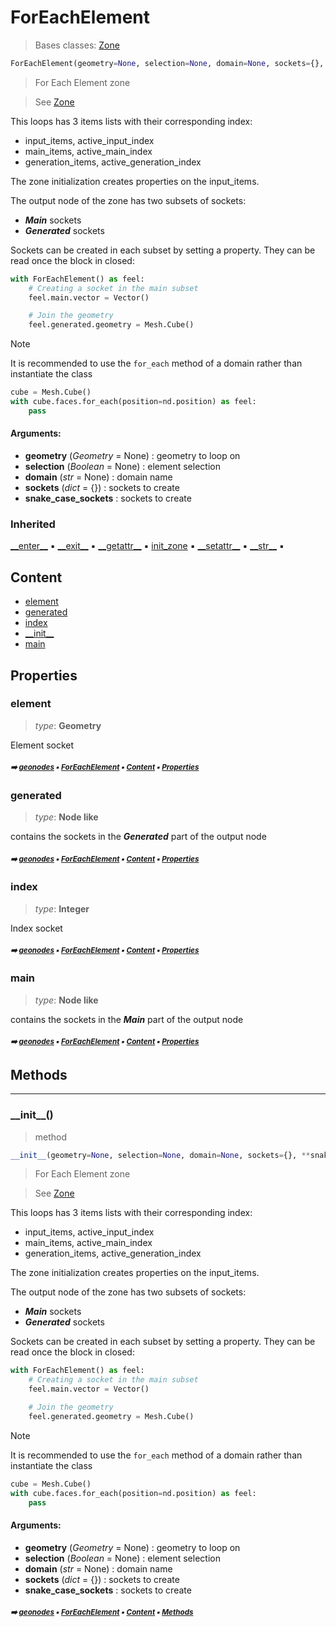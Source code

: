 # ForEachElement

> Bases classes: [Zone](zone.md#zone)

``` python
ForEachElement(geometry=None, selection=None, domain=None, sockets={}, **snake_case_sockets)
```

> For Each Element zone

> See [Zone](zone.md#zone)

This loops has 3 items lists with their corresponding index:
- input_items, active_input_index
- main_items, active_main_index
- generation_items, active_generation_index

The zone initialization creates properties on the input_items.

The output node of the zone has two subsets of sockets:
- ***Main*** sockets
- ***Generated*** sockets

Sockets can be created in each subset by setting a property. They can be read once
the block in closed:

``` python
with ForEachElement() as feel:
    # Creating a socket in the main subset
    feel.main.vector = Vector()

    # Join the geometry
    feel.generated.geometry = Mesh.Cube()
```

> [!NOTE]
> It is recommended to use the `for_each` method of a domain rather than instantiate
> the class

``` python
cube = Mesh.Cube()
with cube.faces.for_each(position=nd.position) as feel:
    pass
```

#### Arguments:
- **geometry** (_Geometry_ = None) : geometry to loop on
- **selection** (_Boolean_ = None) : element selection
- **domain** (_str_ = None) : domain name
- **sockets** (_dict_ = {}) : sockets to create
- **snake_case_sockets** : sockets to create

### Inherited

[\_\_enter__](zone.md#__enter__) :black_small_square: [\_\_exit__](zone.md#__exit__) :black_small_square: [\_\_getattr__](zone.md#__getattr__) :black_small_square: [init_zone](zone.md#init_zone) :black_small_square: [\_\_setattr__](zone.md#__setattr__) :black_small_square: [\_\_str__](zone.md#__str__) :black_small_square:

## Content

- [element](foreachelement.md#element)
- [generated](foreachelement.md#generated)
- [index](foreachelement.md#index)
- [\_\_init__](foreachelement.md#__init__)
- [main](foreachelement.md#main)

## Properties



### element

> _type_: **Geometry**
>

Element socket

##### <sub>:arrow_right: [geonodes](index.md#geonodes) :black_small_square: [ForEachElement](foreachelement.md#foreachelement) :black_small_square: [Content](foreachelement.md#content) :black_small_square: [Properties](foreachelement.md#properties)</sub>

### generated

> _type_: **Node like**
>

contains the sockets in the ***Generated*** part of the output node

##### <sub>:arrow_right: [geonodes](index.md#geonodes) :black_small_square: [ForEachElement](foreachelement.md#foreachelement) :black_small_square: [Content](foreachelement.md#content) :black_small_square: [Properties](foreachelement.md#properties)</sub>

### index

> _type_: **Integer**
>

Index socket

##### <sub>:arrow_right: [geonodes](index.md#geonodes) :black_small_square: [ForEachElement](foreachelement.md#foreachelement) :black_small_square: [Content](foreachelement.md#content) :black_small_square: [Properties](foreachelement.md#properties)</sub>

### main

> _type_: **Node like**
>

contains the sockets in the ***Main*** part of the output node

##### <sub>:arrow_right: [geonodes](index.md#geonodes) :black_small_square: [ForEachElement](foreachelement.md#foreachelement) :black_small_square: [Content](foreachelement.md#content) :black_small_square: [Properties](foreachelement.md#properties)</sub>

## Methods



----------
### \_\_init__()

> method

``` python
__init__(geometry=None, selection=None, domain=None, sockets={}, **snake_case_sockets)
```

> For Each Element zone

> See [Zone](zone.md#zone)

This loops has 3 items lists with their corresponding index:
- input_items, active_input_index
- main_items, active_main_index
- generation_items, active_generation_index

The zone initialization creates properties on the input_items.

The output node of the zone has two subsets of sockets:
- ***Main*** sockets
- ***Generated*** sockets

Sockets can be created in each subset by setting a property. They can be read once
the block in closed:

``` python
with ForEachElement() as feel:
    # Creating a socket in the main subset
    feel.main.vector = Vector()

    # Join the geometry
    feel.generated.geometry = Mesh.Cube()
```

> [!NOTE]
> It is recommended to use the `for_each` method of a domain rather than instantiate
> the class

``` python
cube = Mesh.Cube()
with cube.faces.for_each(position=nd.position) as feel:
    pass
```

#### Arguments:
- **geometry** (_Geometry_ = None) : geometry to loop on
- **selection** (_Boolean_ = None) : element selection
- **domain** (_str_ = None) : domain name
- **sockets** (_dict_ = {}) : sockets to create
- **snake_case_sockets** : sockets to create

##### <sub>:arrow_right: [geonodes](index.md#geonodes) :black_small_square: [ForEachElement](foreachelement.md#foreachelement) :black_small_square: [Content](foreachelement.md#content) :black_small_square: [Methods](foreachelement.md#methods)</sub>